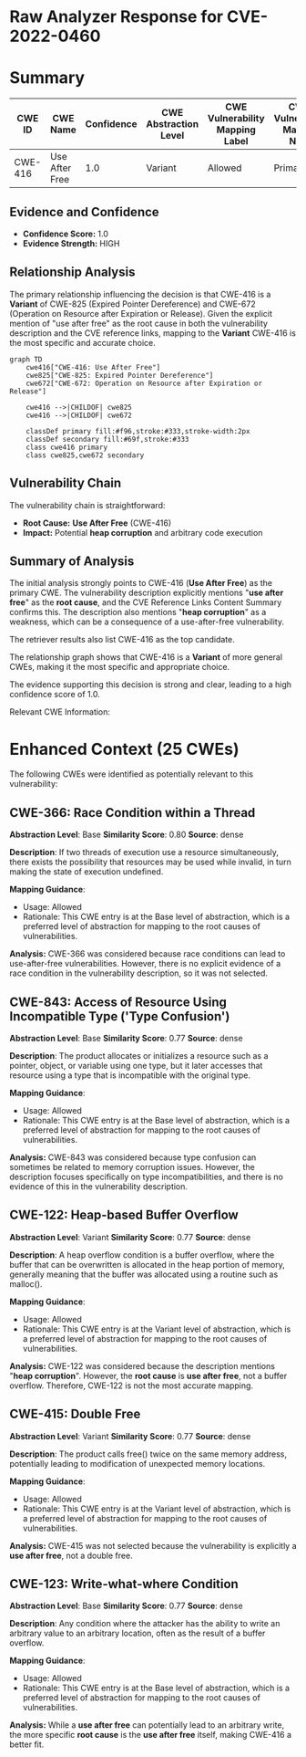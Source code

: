 # Raw Analyzer Response for CVE-2022-0460

# Summary
| CWE ID | CWE Name | Confidence | CWE Abstraction Level | CWE Vulnerability Mapping Label | CWE-Vulnerability Mapping Notes |
|---|---|---|---|---|---|
| CWE-416 | Use After Free | 1.0 | Variant | Allowed | Primary CWE |

## Evidence and Confidence

*   **Confidence Score:** 1.0
*   **Evidence Strength:** HIGH

## Relationship Analysis
The primary relationship influencing the decision is that CWE-416 is a **Variant** of CWE-825 (Expired Pointer Dereference) and CWE-672 (Operation on Resource after Expiration or Release). Given the explicit mention of "use after free" as the root cause in both the vulnerability description and the CVE reference links, mapping to the **Variant** CWE-416 is the most specific and accurate choice.

```mermaid
graph TD
    cwe416["CWE-416: Use After Free"]
    cwe825["CWE-825: Expired Pointer Dereference"]
    cwe672["CWE-672: Operation on Resource after Expiration or Release"]

    cwe416 -->|CHILDOF| cwe825
    cwe416 -->|CHILDOF| cwe672

    classDef primary fill:#f96,stroke:#333,stroke-width:2px
    classDef secondary fill:#69f,stroke:#333
    class cwe416 primary
    class cwe825,cwe672 secondary
```

## Vulnerability Chain
The vulnerability chain is straightforward:
  - **Root Cause:** **Use After Free** (CWE-416)
  - **Impact:** Potential **heap corruption** and arbitrary code execution

## Summary of Analysis
The initial analysis strongly points to CWE-416 (**Use After Free**) as the primary CWE. The vulnerability description explicitly mentions "**use after free**" as the **root cause**, and the CVE Reference Links Content Summary confirms this. The description also mentions "**heap corruption**" as a weakness, which can be a consequence of a use-after-free vulnerability.

The retriever results also list CWE-416 as the top candidate.

The relationship graph shows that CWE-416 is a **Variant** of more general CWEs, making it the most specific and appropriate choice.

The evidence supporting this decision is strong and clear, leading to a high confidence score of 1.0.

Relevant CWE Information:

# Enhanced Context (25 CWEs)
The following CWEs were identified as potentially relevant to this vulnerability:

## CWE-366: Race Condition within a Thread
**Abstraction Level**: Base
**Similarity Score**: 0.80
**Source**: dense

**Description**:
If two threads of execution use a resource simultaneously, there exists the possibility that resources may be used while invalid, in turn making the state of execution undefined.

**Mapping Guidance**:
- Usage: Allowed
- Rationale: This CWE entry is at the Base level of abstraction, which is a preferred level of abstraction for mapping to the root causes of vulnerabilities.

**Analysis:** CWE-366 was considered because race conditions can lead to use-after-free vulnerabilities. However, there is no explicit evidence of a race condition in the vulnerability description, so it was not selected.

## CWE-843: Access of Resource Using Incompatible Type ('Type Confusion')
**Abstraction Level**: Base
**Similarity Score**: 0.77
**Source**: dense

**Description**:
The product allocates or initializes a resource such as a pointer, object, or variable using one type, but it later accesses that resource using a type that is incompatible with the original type.

**Mapping Guidance**:
- Usage: Allowed
- Rationale: This CWE entry is at the Base level of abstraction, which is a preferred level of abstraction for mapping to the root causes of vulnerabilities.

**Analysis:** CWE-843 was considered because type confusion can sometimes be related to memory corruption issues. However, the description focuses specifically on type incompatibilities, and there is no evidence of this in the vulnerability description.

## CWE-122: Heap-based Buffer Overflow
**Abstraction Level**: Variant
**Similarity Score**: 0.77
**Source**: dense

**Description**:
A heap overflow condition is a buffer overflow, where the buffer that can be overwritten is allocated in the heap portion of memory, generally meaning that the buffer was allocated using a routine such as malloc().

**Mapping Guidance**:
- Usage: Allowed
- Rationale: This CWE entry is at the Variant level of abstraction, which is a preferred level of abstraction for mapping to the root causes of vulnerabilities.

**Analysis:** CWE-122 was considered because the description mentions "**heap corruption**". However, the **root cause** is **use after free**, not a buffer overflow. Therefore, CWE-122 is not the most accurate mapping.

## CWE-415: Double Free
**Abstraction Level**: Variant
**Similarity Score**: 0.77
**Source**: dense

**Description**:
The product calls free() twice on the same memory address, potentially leading to modification of unexpected memory locations.

**Mapping Guidance**:
- Usage: Allowed
- Rationale: This CWE entry is at the Variant level of abstraction, which is a preferred level of abstraction for mapping to the root causes of vulnerabilities.

**Analysis:** CWE-415 was not selected because the vulnerability is explicitly a **use after free**, not a double free.

## CWE-123: Write-what-where Condition
**Abstraction Level**: Base
**Similarity Score**: 0.77
**Source**: dense

**Description**:
Any condition where the attacker has the ability to write an arbitrary value to an arbitrary location, often as the result of a buffer overflow.

**Mapping Guidance**:
- Usage: Allowed
- Rationale: This CWE entry is at the Base level of abstraction, which is a preferred level of abstraction for mapping to the root causes of vulnerabilities.

**Analysis:** While a **use after free** can potentially lead to an arbitrary write, the more specific **root cause** is the **use after free** itself, making CWE-416 a better fit.